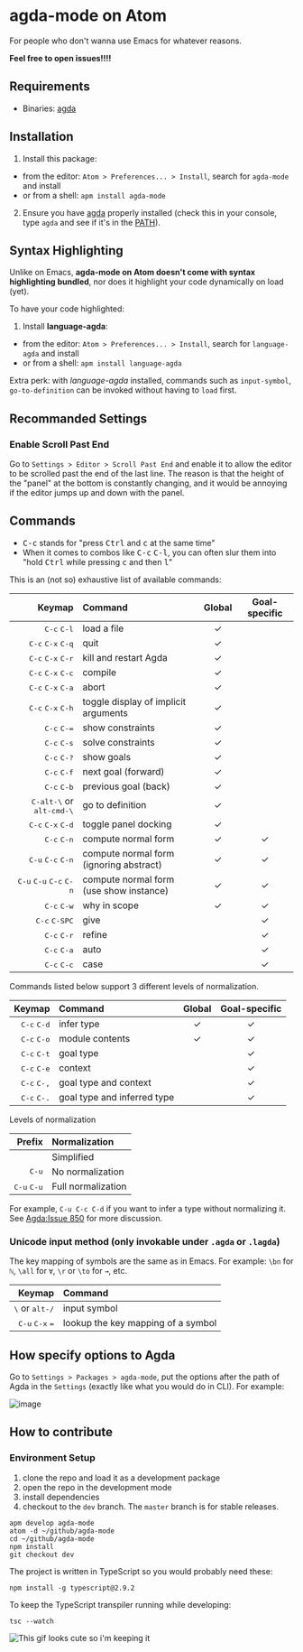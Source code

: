 # agda-mode on Atom

For people who don't wanna use Emacs for whatever reasons.

**Feel free to open issues!!!!**

## Requirements

* Binaries: [agda](https://agda.readthedocs.io/en/latest/getting-started/installation.html)

## Installation

1. Install this package:
  * from the editor: `Atom > Preferences... > Install`, search for `agda-mode` and install
  * or from a shell: `apm install agda-mode`
2. Ensure you have [agda](https://agda.readthedocs.io/en/latest/getting-started/installation.html) properly installed (check this in your console, type `agda` and see if it's in the [PATH](https://en.wikipedia.org/wiki/PATH_(variable))).

## Syntax Highlighting

Unlike on Emacs, **agda-mode on Atom doesn't come with syntax highlighting bundled**, nor does it highlight your code dynamically on load (yet).

To have your code highlighted:

1. Install **language-agda**:
  * from the editor: `Atom > Preferences... > Install`, search for `language-agda` and install
  * or from a shell: `apm install language-agda`

Extra perk: with *language-agda* installed, commands such as `input-symbol`, `go-to-definition` can be invoked without having to `load` first.

## Recommanded Settings

### Enable Scroll Past End

Go to `Settings > Editor > Scroll Past End` and enable it to allow the editor to be scrolled past the end of the last line. The reason is that the height of the "panel" at the bottom is constantly changing, and it would be annoying if the editor jumps up and down with the panel.

## Commands

* <kbd>C-c</kbd> stands for "press <kbd>Ctrl</kbd> and <kbd>c</kbd> at the same time"
* When it comes to combos like <kbd>C-c</kbd> <kbd>C-l</kbd>, you can often slur them into "hold <kbd>Ctrl</kbd> while pressing <kbd>c</kbd> and then <kbd>l</kbd>"

This is an (not so) exhaustive list of available commands:

| Keymap            | Command                                 | Global | Goal-specific |
|------------------:|:----------------------------------------|:------:|:-------------:|
| <kbd>C-c</kbd>                <kbd>C-l</kbd> | load a file                             |   ✓    |               |
| <kbd>C-c</kbd> <kbd>C-x</kbd> <kbd>C-q</kbd> | quit                                    |   ✓    |               |
| <kbd>C-c</kbd> <kbd>C-x</kbd> <kbd>C-r</kbd> | kill and restart Agda                   |   ✓    |               |
| <kbd>C-c</kbd> <kbd>C-x</kbd> <kbd>C-c</kbd> | compile                                 |   ✓    |               |
| <kbd>C-c</kbd> <kbd>C-x</kbd> <kbd>C-a</kbd> | abort                                   |   ✓    |               |
| <kbd>C-c</kbd> <kbd>C-x</kbd> <kbd>C-h</kbd> | toggle display of implicit arguments    |   ✓    |               |
| <kbd>C-c</kbd>                <kbd>C-=</kbd> | show constraints                        |   ✓    |               |
| <kbd>C-c</kbd>                <kbd>C-s</kbd> | solve constraints                       |   ✓    |               |
| <kbd>C-c</kbd>                <kbd>C-?</kbd> | show goals                              |   ✓    |               |
| <kbd>C-c</kbd>                <kbd>C-f</kbd> | next goal (forward)                     |   ✓    |               |
| <kbd>C-c</kbd>                <kbd>C-b</kbd> | previous goal (back)                    |   ✓    |               |
| <kbd>C-alt-\\</kbd> or <kbd>alt-cmd-\\</kbd> | go to definition                    |   ✓    |               |
| <kbd>C-c</kbd> <kbd>C-x</kbd> <kbd>C-d</kbd> | toggle panel docking                    |   ✓    |               |
|                               <kbd>C-c</kbd> <kbd>C-n</kbd>   | compute normal form                     |   ✓    |       ✓       |
|                <kbd>C-u</kbd> <kbd>C-c</kbd> <kbd>C-n</kbd>   | compute normal form (ignoring abstract) |   ✓    |       ✓       |
| <kbd>C-u</kbd> <kbd>C-u</kbd> <kbd>C-c</kbd> <kbd>C-n</kbd>   | compute normal form (use show instance) |   ✓    |       ✓       |
| <kbd>C-c</kbd>                <kbd>C-w</kbd> | why in scope                            |   ✓    |       ✓       |
| <kbd>C-c</kbd>                <kbd>C-SPC</kbd> | give                                  |        |       ✓       |
| <kbd>C-c</kbd>                <kbd>C-r</kbd> | refine                                  |        |       ✓       |
| <kbd>C-c</kbd>                <kbd>C-a</kbd> | auto                                    |        |       ✓       |
| <kbd>C-c</kbd>                <kbd>C-c</kbd> | case                                    |        |       ✓       |

Commands listed below support 3 different levels of normalization.

| Keymap                        | Command                                 | Global | Goal-specific |
|------------------------------:|:----------------------------------------|:------:|:-------------:|
| <kbd>C-c</kbd> <kbd>C-d</kbd> | infer type                              |   ✓    |       ✓       |
| <kbd>C-c</kbd> <kbd>C-o</kbd> | module contents                         |   ✓    |       ✓       |
| <kbd>C-c</kbd> <kbd>C-t</kbd> | goal type                               |        |       ✓       |
| <kbd>C-c</kbd> <kbd>C-e</kbd> | context                                 |        |       ✓       |
| <kbd>C-c</kbd> <kbd>C-,</kbd> | goal type and context                   |        |       ✓       |
| <kbd>C-c</kbd> <kbd>C-.</kbd> | goal type and inferred type             |        |       ✓       |

Levels of normalization

| Prefix                        | Normalization      |
|------------------------------:|:-------------------|
|                               | Simplified         |
| <kbd>C-u</kbd>                | No normalization   |
| <kbd>C-u</kbd> <kbd>C-u</kbd> | Full normalization |

For example, `C-u C-c C-d` if you want to infer a type without normalizing it.
See [Agda:Issue 850](https://code.google.com/p/agda/issues/detail?id=850) for more discussion.

### Unicode input method (only invokable under `.agda` or `.lagda`)

The key mapping of symbols are the same as in Emacs. For example: `\bn` for `ℕ`, `\all` for `∀`, `\r` or `\to` for `→`, etc.

| Keymap                                     | Command                            |
|-------------------------------------------:|:-----------------------------------|
| <kbd>\\</kbd> or <kbd>alt-/</kbd>          | input symbol                       |
| <kbd>C-u</kbd> <kbd>C-x</kbd> <kbd>=</kbd> | lookup the key mapping of a symbol |

## How specify options to Agda

Go to `Settings > Packages > agda-mode`, put the options after the path of Agda in the `Settings` (exactly like what you would do in CLI). For example:

![image](https://i.imgur.com/SwKSWXZ.png)

## How to contribute

### Environment Setup

1. clone the repo and load it as a development package
2. open the repo in the development mode
3. install dependencies
4. checkout to the `dev` branch. The `master` branch is for stable releases.
```
apm develop agda-mode
atom -d ~/github/agda-mode
cd ~/github/agda-mode
npm install
git checkout dev
```

The project is written in TypeScript so you would probably need these:
```
npm install -g typescript@2.9.2
```

To keep the TypeScript transpiler running while developing:

```
tsc --watch
```


![This gif looks cute so i'm keeping it](https://f.cloud.github.com/assets/69169/2290250/c35d867a-a017-11e3-86be-cd7c5bf3ff9b.gif)
